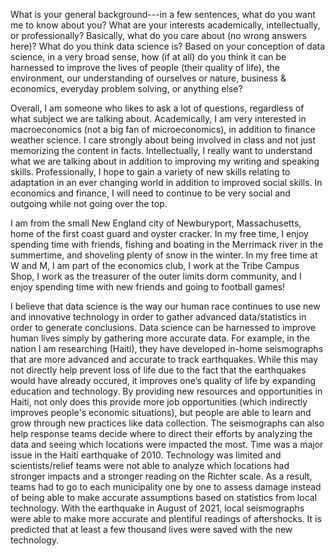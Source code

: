 What is your general background---in a few sentences, what do you want me to know about you? What are your interests academically, intellectually, or professionally? Basically, what do you care about (no wrong answers here)? What do you think data science is? Based on your conception of data science, in a very broad sense, how (if at all) do you think it can be harnessed to improve the lives of people (their quality of life), the environment, our understanding of ourselves or nature, business & economics, everyday problem solving, or anything else?

Overall, I am someone who likes to ask a lot of questions, regardless of what subject we are talking about. Academically, I am very interested in macroeconomics (not a big fan of microeconomics), in addition to finance weather science. I care strongly about being involved in class and not just memorizing the content in facts. Intellectually, I really want to understand what we are talking about in addition to improving my writing and speaking skills. Professionally, I hope to gain a variety of new skills relating to adaptation in an ever changing world in addition to improved social skills. In economics and finance, I will need to continue to be very social and outgoing while not going over the top. 

I am from the small New England city of Newburyport, Massachusetts, home of the first coast guard and oyster cracker. In my free time, I enjoy spending time with friends, fishing and boating in the Merrimack river in the summertime, and shoveling plenty of snow in the winter. In my free time at W and M, I am part of the economics club, I work at the Tribe Campus Shop, I work as the treasurer of the outer limits dorm community, and I enjoy spending time with new friends and going to football games!

I believe that data science is the way our human race continues to use new and innovative technology in order to gather advanced data/statistics in order to generate conclusions. Data science can be harnessed to improve human lives simply by gathering more accurate data. For example, in the nation I am researching (Haiti), they have developed in-home seismographs that are more advanced and accurate to track earthquakes. While this may not directly help prevent loss of life due to the fact that the earthquakes would have already occured, it improves one’s quality of life by expanding education and technology. By providing new resources and opportunities in Haiti, not only does this provide more job opportunities (which indirectly improves people's economic situations), but people are able to learn and grow through new practices like data collection. The seismographs can also help response teams decide where to direct their efforts by analyzing the data and seeing which locations were impacted the most. Time was a major issue in the Haiti earthquake of 2010. Technology was limited and scientists/relief teams were not able to analyze which locations had stronger impacts and a stronger reading on the Richter scale. As a result, teams had to go to each municipality one by one to assess damage instead of being able to make accurate assumptions based on statistics from local technology. With the earthquake in August of 2021, local seismographs were able to make more accurate and plentiful readings of aftershocks. It is predicted that at least a few thousand lives were saved with the new technology. 
